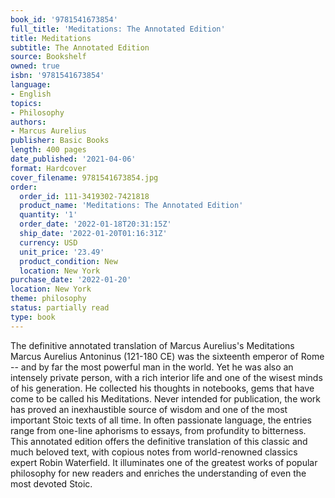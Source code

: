```yaml
---
book_id: '9781541673854'
full_title: 'Meditations: The Annotated Edition'
title: Meditations
subtitle: The Annotated Edition
source: Bookshelf
owned: true
isbn: '9781541673854'
language:
- English
topics:
- Philosophy
authors:
- Marcus Aurelius
publisher: Basic Books
length: 400 pages
date_published: '2021-04-06'
format: Hardcover
cover_filename: 9781541673854.jpg
order:
  order_id: 111-3419302-7421818
  product_name: 'Meditations: The Annotated Edition'
  quantity: '1'
  order_date: '2022-01-18T20:31:15Z'
  ship_date: '2022-01-20T01:16:31Z'
  currency: USD
  unit_price: '23.49'
  product_condition: New
  location: New York
purchase_date: '2022-01-20'
location: New York
theme: philosophy
status: partially read
type: book
---
```

The definitive annotated translation of Marcus Aurelius's Meditations
Marcus Aurelius Antoninus (121-180 CE) was the sixteenth emperor of Rome -- and by far the most powerful man in the world. Yet he was also an intensely private person, with a rich interior life and one of the wisest minds of his generation. He collected his thoughts in notebooks, gems that have come to be called his Meditations. Never intended for publication, the work has proved an inexhaustible source of wisdom and one of the most important Stoic texts of all time. In often passionate language, the entries range from one-line aphorisms to essays, from profundity to bitterness.
This annotated edition offers the definitive translation of this classic and much beloved text, with copious notes from world-renowned classics expert Robin Waterfield. It illuminates one of the greatest works of popular philosophy for new readers and enriches the understanding of even the most devoted Stoic.
